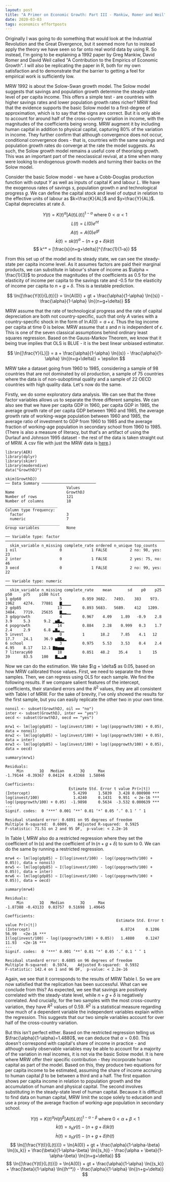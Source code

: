 ```yaml
---
layout: post
title: "A Primer on Economic Growth: Part III - Mankiw, Romer and Weil"
date: 2020-03-03
tags: economics effortposts
---
```


Originally I was going to do something that would look at the Industrial Revolution and the Great Divergence, but it seemed more fun to instead apply the theory we have seen so far onto real world data by using R. So instead, I'm going to be explaining a 1992 paper by Greg Mankiw, David Romer and David Weil called "A Contribution to the Empirics of Economic Growth". I will also be replicating the paper in R, both for my own satisfaction and to demonstrate that the barrier to getting a feel for empirical work is sufficiently low.

MRW 1992 is about the Solow-Swan growth model. The Solow model suggests that savings and population growth determine the steady-state level of per capita income. This offers a simple test -  are countries with higher savings rates and lower population growth rates richer? MRW find that the evidence supports the basic Solow model to a first-degree of approximation, which is to say that the signs are correct. But it is only able to account for around half of the cross-country variation in income, with the magnitudes of the coefficients being wrong. MRW augment it by including human capital in addition to physical capital, capturing 80% of the variation in income. They further confirm that although convergence does not occur, conditional convergence does - that is, countries with the same savings and population growth rates do converge at the rate the model suggests. As such, the Solow growth model remains a useful core of theorising growth. This was an important part of the neoclassical revival, at a time when many were looking to endogenous growth models and turning their backs on the Solow model.

Consider the basic Solow model - we have a Cobb-Douglas production function with output $Y$ as well as inputs of capital $K$ and labour $L$. We have the exogenous rates of savings $s$, population growth $n$ and technological progress $g$. We can define the capital stock and level of output in relation to the effective units of labour as $k=\frac{K}{AL}$ and $y=\frac{Y}{AL}$. Capital depreciates at rate $\delta$.

$$ Y(t) = K(t)^\alpha [A(t) L(t)]^{1-\alpha} \; \text{where} \; 0 < \alpha < 1 $$
$$ L(t) = L(0) e^{nt} $$
$$ A(t) = A(0) e^{gt} $$
$$ \dot{k}(t) = sk(t)^\alpha - (n+g+\delta)k(t) $$
$$ k^* = [\frac{s}{n+g+\delta}]^{\frac{1}{1-a}} $$

From this set up of the model and its steady state, we can see the steady-state per capita income level. As it assumes factors are paid their marginal products, we can substitute in labour's share of income as $\alpha = \frac{1}{3}$ to produce the magnitudes of the coefficients as 0.5 for the elasticity of income per capita to the savings rate and -0.5 for the elasticity of income per capita to $n+g+\delta$. This is a testable prediction.

$$ \ln{[\frac{Y(t)}{L(t)}]} = \ln{A(0)} + gt + \frac{\alpha}{1-\alpha} \ln{(s)} - \frac{\alpha}{1-\alpha} \ln{(n+g+\delta)} $$

MRW assume that the rate of technological progress and the rate of capital depreciation are both not country-specific, such that only $A$ varies with a country-specific shock in the form of $\ln{A(0)} = a + \epsilon$. Thus the log income per capita at time 0 is below. MRW assume that $s$ and $n$ is independent of $\epsilon$. This is one of the seven classical assumptions behind ordinary least squares regression. Based on the Gauss-Markov Theorem, we know that it being true implies that OLS is BLUE - it is the best linear unbiased estimator.

$$ \ln{[\frac{Y}{L}]} = a + \frac{\alpha}{1-\alpha} \ln{(s)} - \frac{\alpha}{1-\alpha} \ln{(n+g+\delta)} + \epsilon $$

MRW take a dataset going from 1960 to 1985, considering a sample of 98 countries that are not dominated by oil production, a sample of 75 countries where the data is of non-suboptimal quality and a sample of 22 OECD countries with high quality data. Let's now do the same.

Firstly, we do some exploratory data analysis. We can see that the three factor variables allows us to separate the three different samples. We can also see that we have per capita GDP in 1960, per capita GDP in 1985, the average growth rate of per capita GDP between 1960 and 1985, the average growth rate of working-wage population between 1960 and 1985, the average ratio of investment to GDP from 1960 to 1985 and the average fraction of working-age population in secondary school from 1960 to 1985. (There is also a measure of literacy, but that's an artifact of using the Durlauf and Johnson 1995 dataset - the rest of the data is taken straight out of MRW. A csv file with just the MRW data is [here](/assets/mrw1992.csv).)

```
library(AER)
library(dplyr)
library(skimr)
library(moderndive)
data("GrowthDJ")

skim(GrowthDJ)
── Data Summary ────────────────────────
                           Values  
Name                       GrowthDJ
Number of rows             121     
Number of columns          10      
_______________________            
Column type frequency:             
  factor                   3       
  numeric                  7       
________________________           
Group variables            None    

── Variable type: factor ──────────────────────────────────────────────────────────────────────────
  skim_variable n_missing complete_rate ordered n_unique top_counts     
1 oil                   0             1 FALSE          2 no: 98, yes: 23
2 inter                 0             1 FALSE          2 yes: 75, no: 46
3 oecd                  0             1 FALSE          2 no: 99, yes: 22

── Variable type: numeric ─────────────────────────────────────────────────────────────────────────
  skim_variable n_missing complete_rate    mean       sd    p0    p25     p50     p75    p100 hist 
1 gdp60                 5         0.959 3682.   7493.    383    973.  1962    4274.   77881   ▇▁▁▁▁
2 gdp85                13         0.893 5683.   5689.    412   1209.  3484.   7719.   25635   ▇▂▂▁▁
3 gdpgrowth             4         0.967    4.09    1.89   -0.9    2.8    3.9     5.3      9.2 ▁▅▇▃▁
4 popgrowth            14         0.884    2.28    0.999   0.3    1.7    2.4     2.9      6.8 ▃▇▃▁▁
5 invest                0         1       18.2     7.85    4.1   12     17.7    24.1     36.9 ▅▇▇▅▂
6 school                3         0.975    5.53    3.53    0.4    2.4    4.95    8.17    12.1 ▇▆▅▅▅
7 literacy60           18         0.851   48.2    35.4     1     15     39      83.5    100   ▇▃▂▃▆
```

Now we can do the estimation. We take $\g + \delta$ as 0.05, based on how MRW calibrated those values. First, we need to separate the three samples. Then, we can regress using OLS for each sample. We find the following results. If we compare salient features of the intercept, coefficients, their standard errors and the $R^2$ values, they are all consistent with Table I of MRW. For the sake of brevity, I've only showed the results for the first sample, but you can easily replicate the other two in your own time.

```
nonoil <- subset(GrowthDJ, oil == "no")
inter <- subset(GrowthDJ, inter == "yes")
oecd <- subset(GrowthDJ, oecd == "yes")

mrw1 <- lm(log(gdp85) ~ log(invest/100) + log((popgrowth/100) + 0.05), data = nonoil)
mrw2 <- lm(log(gdp85) ~ log(invest/100) + log((popgrowth/100) + 0.05), data = inter)
mrw3 <- lm(log(gdp85) ~ log(invest/100) + log((popgrowth/100) + 0.05), data = oecd)

summary(mrw1)

Residuals:
     Min       1Q   Median       3Q      Max 
-1.79144 -0.39367  0.04124  0.43368  1.58046 

Coefficients:
                            Estimate Std. Error t value Pr(>|t|)    
(Intercept)                   5.4299     1.5839   3.428 0.000900 ***
log(invest/100)               1.4240     0.1431   9.951  < 2e-16 ***
log((popgrowth/100) + 0.05)  -1.9898     0.5634  -3.532 0.000639 ***
---
Signif. codes:  0 ‘***’ 0.001 ‘**’ 0.01 ‘*’ 0.05 ‘.’ 0.1 ‘ ’ 1

Residual standard error: 0.6891 on 95 degrees of freedom
Multiple R-squared:  0.6009,	Adjusted R-squared:  0.5925 
F-statistic: 71.51 on 2 and 95 DF,  p-value: < 2.2e-16
```

In Table I, MRW also do a restricted regression where they set the coefficient of $\ln{(s)}$ and the coefficient of $\ln{(n+g+\delta)}$ to sum to 0. We can do the same by running a restricted regression.

```
mrw4 <- lm(log(gdp85) ~ I(log(invest/100) - log((popgrowth/100) + 0.05)), data = nonoil)
mrw5 <- lm(log(gdp85) ~ I(log(invest/100) - log((popgrowth/100) + 0.05)), data = inter)
mrw6 <- lm(log(gdp85) ~ I(log(invest/100) - log((popgrowth/100) + 0.05)), data = oecd)

summary(mrw4)

Residuals:
     Min       1Q   Median       3Q      Max 
-1.87388 -0.43133  0.03757  0.51698  1.49645 

Coefficients:
                                                 Estimate Std. Error t value Pr(>|t|)    
(Intercept)                                        6.8724     0.1206   56.99   <2e-16 ***
I(log(invest/100) - log((popgrowth/100) + 0.05))   1.4880     0.1247   11.93   <2e-16 ***
---
Signif. codes:  0 ‘***’ 0.001 ‘**’ 0.01 ‘*’ 0.05 ‘.’ 0.1 ‘ ’ 1

Residual standard error: 0.6885 on 96 degrees of freedom
Multiple R-squared:  0.5974,	Adjusted R-squared:  0.5932 
F-statistic: 142.4 on 1 and 96 DF,  p-value: < 2.2e-16
```

Again, we see that it corresponds to the results of MRW Table I. So we are now satisfied that the replication has been successful. What can we conclude from this? As expected, we see that savings are positively correlated with the steady-state level, while $n+g+\delta$ is negatively correlated. And crucially, for the two samples with the most cross-country variation, they have $R^2$ values of 0.59. $R^2$ is a statistical measure regarding how much of a dependent variable the independent variables explain within the regression. This suggests that our two simple variables account for over half of the cross-country variation. 

But this isn't perfect either. Based on the restricted regression telling us $\frac{\alpha}{1-\alpha}=1.4880$, we can deduce that $\alpha=0.60$. This doesn't correspond with capital's share of income in practice - and although easily observable variables may be able to account for a majority of the variation in real incomes, it is not via the basic Solow model. It is here where MRW offer their specific contribution - they incorporate human capital as part of the model. Based on this, they produce two equations for per capita income to be estimated, assuming the share of income accruing to human capital $\beta$ to be between a third and a half. The first equation shows per capita income in relation to population growth and the accumulation of human and physical capital. The second involves substituting in the steady-state level of human capital. Because it is difficult to find data on human capital, MRW limit the scope solely to education and use a proxy of the average fraction of working-age population in secondary school.

$$ Y(t) = K(t)^\alpha H(t)^\beta [A(t) L(t)]^{1-\alpha-\beta} \; \text{where} \; 0 < \alpha + \beta < 1 $$
$$ \dot{k}(t) = s_k y(t) - (n+g+\delta)k(t) $$
$$ \dot{h}(t) = s_h y(t) - (n+g+\delta)h(t) $$
$$ \ln{[\frac{Y(t)}{L(t)}]} = \ln{A(0)} + gt + \frac{\alpha}{1-\alpha-\beta} \ln{(s_k)} + \frac{\beta}{1-\alpha-\beta} \ln{(s_h)} - \frac{\alpha + \beta}{1-\alpha-\beta} \ln{(n+g+\delta)} $$
$$ \ln{[\frac{Y(t)}{L(t)}]} =  \ln{A(0)} + gt + \frac{\alpha}{1-\alpha} \ln{(s_k)} + \frac{\beta}{1-\alpha} \ln{(h^*)} - \frac{\alpha}{1-\alpha} \ln{(n+g+\delta)} $$


